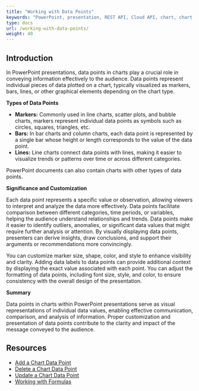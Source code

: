 ```yaml
---
title: "Working with Data Points"
keywords: "PowerPoint, presentation, REST API, Cloud API, chart, chart data, data point, chart data point, add a data point, update a data point, remove a data point"
type: docs
url: /working-with-data-points/
weight: 40
---
```


## **Introduction**

In PowerPoint presentations, data points in charts play a crucial role in conveying information effectively to the audience. Data points represent individual pieces of data plotted on a chart, typically visualized as markers, bars, lines, or other graphical elements depending on the chart type.

**Types of Data Points**

- **Markers:** Commonly used in line charts, scatter plots, and bubble charts, markers represent individual data points as symbols such as circles, squares, triangles, etc.
- **Bars:** In bar charts and column charts, each data point is represented by a single bar whose height or length corresponds to the value of the data point.
- **Lines:** Line charts connect data points with lines, making it easier to visualize trends or patterns over time or across different categories.

PowerPoint documents can also contain charts with other types of data points.

**Significance and Customization**

Each data point represents a specific value or observation, allowing viewers to interpret and analyze the data more effectively. Data points facilitate comparison between different categories, time periods, or variables, helping the audience understand relationships and trends. Data points make it easier to identify outliers, anomalies, or significant data values that might require further analysis or attention. By visually displaying data points, presenters can derive insights, draw conclusions, and support their arguments or recommendations more convincingly.

You can customize marker size, shape, color, and style to enhance visibility and clarity. Adding data labels to data points can provide additional context by displaying the exact value associated with each point. You can adjust the formatting of data points, including font size, style, and color, to ensure consistency with the overall design of the presentation.

**Summary**

Data points in charts within PowerPoint presentations serve as visual representations of individual data values, enabling effective communication, comparison, and analysis of information. Proper customization and presentation of data points contribute to the clarity and impact of the message conveyed to the audience.

## **Resources**

- [Add a Chart Data Point](/slides/add-a-chart-data-point/)
- [Delete a Chart Data Point](/slides/delete-a-chart-data-point/)
- [Update a Chart Data Point](/slides/update-a-chart-data-point/)
- [Working with Formulas](/slides/working-with-formulas/)
